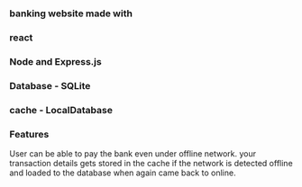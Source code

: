 ### banking website made with 
### react 
### Node and Express.js
### Database - SQLite
### cache - LocalDatabase

### Features 
User can be able to pay the bank even under offline network.
your transaction details gets stored in the cache if the network is detected offline and loaded to the 
database when again came back to online.
